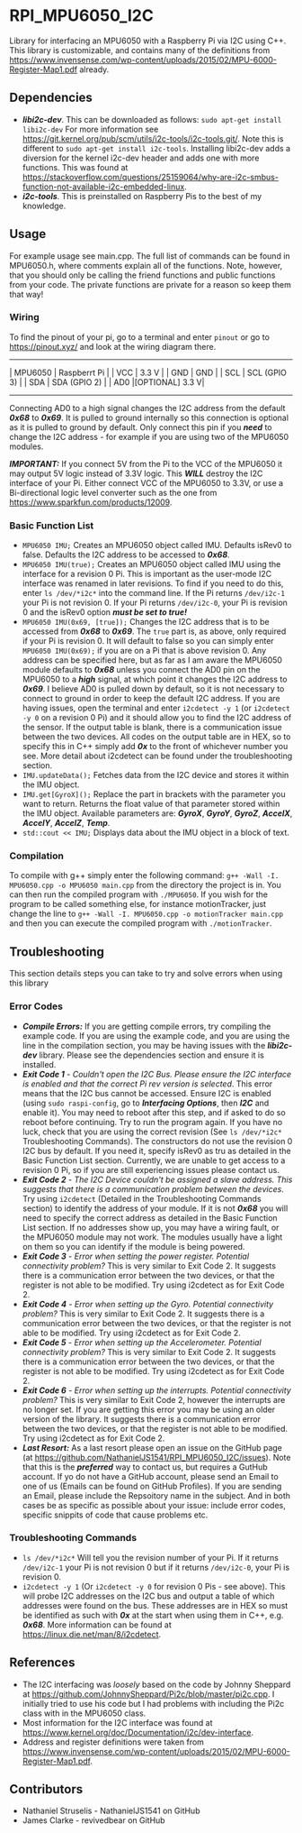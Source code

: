 # RPI_MPU6050_I2C
Library for interfacing an MPU6050 with a Raspberry Pi via I2C using C++. This library is customizable, and contains many of the definitions
from https://www.invensense.com/wp-content/uploads/2015/02/MPU-6000-Register-Map1.pdf already.

## Dependencies
* ***libi2c-dev***. This can be downloaded as follows: ```sudo apt-get install libi2c-dev```
  For more information see https://git.kernel.org/pub/scm/utils/i2c-tools/i2c-tools.git/.
  Note this is different to ```sudo apt-get install i2c-tools```. Installing libi2c-dev adds a diversion for the kernel i2c-dev header and adds one with more
  functions. This was found at https://stackoverflow.com/questions/25159064/why-are-i2c-smbus-function-not-available-i2c-embedded-linux.
* ***i2c-tools***. This is preinstalled on Raspberry Pis to the best of my knowledge.

## Usage
For example usage see main.cpp. The full list of commands can be found in MPU6050.h, where comments explain all of the functions. Note, however, that you
should only be calling the friend functions and public functions from your code. The private functions are private for a reason so keep them that way!

### Wiring
To find the pinout of your pi, go to a terminal and enter ```pinout``` or go to https://pinout.xyz/ and look at the wiring diagram there.
______________________________
|  MPU6050  |  Raspberrt Pi  |
|    VCC    |      3.3 V     |
|    GND    |      GND       |
|    SCL    |  SCL (GPIO 3)  |
|    SDA    |  SDA (GPIO 2)  |
|    AD0    |[OPTIONAL] 3.3 V|
______________________________

Connecting AD0 to a high signal changes the I2C address from the default ***0x68*** to ***0x69***. It is pulled to ground internally so this connection is
optional as it is pulled to ground by default. Only connect this pin if you ***need*** to change the I2C address - for example if you are using two of the
MPU6050 modules.

***IMPORTANT:*** If you connect 5V from the Pi to the VCC of the MPU6050 it may output 5V logic instead of 3.3V logic. This ***WILL*** destroy the I2C interface
of your Pi. Either connect VCC of the MPU6050 to 3.3V, or use a Bi-directional logic level converter such as the one from https://www.sparkfun.com/products/12009.

### Basic Function List
* ```MPU6050 IMU;``` Creates an MPU6050 object called IMU. Defaults isRev0 to false. Defaults the I2C address to be accessed to ***0x68***.
* ```MPU6050 IMU(true);``` Creates an MPU6050 object called IMU using the interface for a revision 0 Pi. This is important as the user-mode I2C interface was
  renamed in later revisions. To find if you need to do this, enter ```ls /dev/*i2c*``` into the command line. If the Pi returns ```/dev/i2c-1``` your Pi is not
  revision 0. If your Pi returns ```/dev/i2c-0```, your Pi is revision 0 and the isRev0 option ***must be set to true!***
* ```MPU6050 IMU(0x69, [true]);``` Changes the I2C address that is to be accessed from ***0x68*** to ***0x69***. The ```true``` part is, as above, only required
  if your Pi is revision 0. It will default to false so you can simply enter ```MPU6050 IMU(0x69);``` if you are on a Pi that is above revision 0. Any address can
  be specified here, but as far as I am aware the MPU6050 module defaults to ***0x68*** unless you connect the AD0 pin on the MPU6050 to a ***high*** signal, at
  which point it changes the I2C address to ***0x69***. I believe AD0 is pulled down by default, so it is not necessary to connect to ground in order to keep
  the default I2C address. If you are having issues, open the terminal and enter ```i2cdetect -y 1``` (or ```i2cdetect -y 0``` on a revision 0 Pi) and it should
  allow you to find the I2C address of the sensor. If the output table is blank, there is a communication issue between the two devices. All codes on the output
  table are in HEX, so to specify this in C++ simply add ***0x*** to the front of whichever number you see. More detail about i2cdetect can be found under
  the troubleshooting section.
* ```IMU.updateData();``` Fetches data from the I2C device and stores it within the IMU object.
* ```IMU.get[GyroX]();``` Replace the part in brackets with the parameter you want to return. Returns the float value of that parameter stored within the IMU
  object. Available parameters are: ***GyroX***, ***GyroY***, ***GyroZ***, ***AccelX***, ***AccelY***, ***AccelZ***, ***Temp***.
* ```std::cout << IMU;``` Displays data about the IMU object in a block of text.

### Compilation
To compile with g++ simply enter the following command: ```g++ -Wall -I. MPU6050.cpp -o MPU6050 main.cpp``` from the directory the project is in.
You can then run the compiled program with ```./MPU6050```. If you wish for the program to be called something else, for instance motionTracker, just change
the line to ```g++ -Wall -I. MPU6050.cpp -o motionTracker main.cpp``` and then you can execute the compiled program with ```./motionTracker```.

## Troubleshooting
This section details steps you can take to try and solve errors when using this library 

### Error Codes
* ***Compile Errors:*** If you are getting compile errors, try compiling the example code. If you are using the example code, and you are using the line in
  the compilation section, you may be having issues with the ***libi2c-dev*** library. Please see the dependencies section and ensure it is installed.
* ***Exit Code 1*** - _Couldn't open the I2C Bus. Please ensure the I2C interface is enabled and that the correct Pi rev version is selected_. This error
  means that the I2C bus cannot be accessed. Ensure I2C is enabled (using ```sudo raspi-config```, go to ***Interfacing Options***, then ***I2C*** and enable
  it). You may need to reboot after this step, and if asked to do so reboot before continuing. Try to run the program again. If you have no luck, check that
  you are using the correct revision (See ```ls /dev/*i2c*``` Troubleshooting Commands). The constructors do not use the revision 0 I2C bus by default. If you
  need it, specify isRev0 as tru as detailed in the Basic Function List section. Currently, we are unable to get access to a revision 0 Pi, so if you are still
  experiencing issues please contact us.
* ***Exit Code 2*** - _The I2C Device couldn't be assigned a slave address. This suggests that there is a communication problem between the devices_. Try using
  ```i2cdetect``` (Detailed in the Troubleshooting Commands section) to identify the address of your module. If it is not ***0x68*** you will need to specify
  the correct address as detailed in the Basic Function List section. If no addresses show up, you may have a wiring fault, or the MPU6050 module may not work. 
  The modules usually have a light on them so you can identify if the module is being powered.
* ***Exit Code 3*** - _Error when setting the power register. Potential connectivity problem?_ This is very similar to Exit Code 2. It suggests there is
  a communication error between the two devices, or that the register is not able to be modified. Try using i2cdetect as for Exit Code 2.
* ***Exit Code 4*** - _Error when setting up the Gyro. Potential connectivity problem?_ This is very similar to Exit Code 2. It suggests there is
  a communication error between the two devices, or that the register is not able to be modified. Try using i2cdetect as for Exit Code 2.
* ***Exit Code 5*** - _Error when setting up the Accelerometer. Potential connectivity problem?_ This is very similar to Exit Code 2. It suggests there is
  a communication error between the two devices, or that the register is not able to be modified. Try using i2cdetect as for Exit Code 2.
* ***Exit Code 6*** - _Error when setting up the interrupts. Potential connectivity problem?_ This is very similar to Exit Code 2, however the interrupts are no
  longer set. If you are getting this error you may be using an older version of the library. It suggests there is a communication error between the two devices,
  or that the register is not able to be modified. Try using i2cdetect as for Exit Code 2.
* ***Last Resort:*** As a last resort please open an issue on the GitHub page (at https://github.com/NathanielJS1541/RPI_MPU6050_I2C/issues). Note that this is
  the ***preferred*** way to contact us, but requires a GutHub account. If yo do not have a GitHub account, please send an Email to one of us (Emails can be found
  on GitHub Profiles). If you are sending an Email, please include the Repsoitory name in the subject. And in both cases be as specific as possible about your
  issue: include error codes, specific snippits of code that cause problems etc.
  
### Troubleshooting Commands
* ```ls /dev/*i2c*``` Will tell you the revision number of your Pi. If it returns ```/dev/i2c-1``` your Pi is not revision 0 but if it returns ```/dev/i2c-0```,
  your Pi is revision 0.
* ```i2cdetect -y 1``` (Or ```i2cdetect -y 0``` for revision 0 Pis - see above). This will probe I2C addresses on the I2C bus and output a table of which
  addresses were found on the bus. These addresses are in HEX so must be identified as such with ***0x*** at the start when using them in C++, e.g. ***0x68***. 
  More information can be found at https://linux.die.net/man/8/i2cdetect.

## References
* The I2C interfacing was *loosely* based on the code by Johnny Sheppard at https://github.com/JohnnySheppard/Pi2c/blob/master/pi2c.cpp. I initially tried to use
  his code but I had problems with including the Pi2c class with in the MPU6050 class.
* Most information for the I2C interface was found at https://www.kernel.org/doc/Documentation/i2c/dev-interface.
* Address and register definitions were taken from https://www.invensense.com/wp-content/uploads/2015/02/MPU-6000-Register-Map1.pdf.

## Contributors
* Nathaniel Struselis - NathanielJS1541 on GitHub
* James Clarke        - revivedbear on GitHub